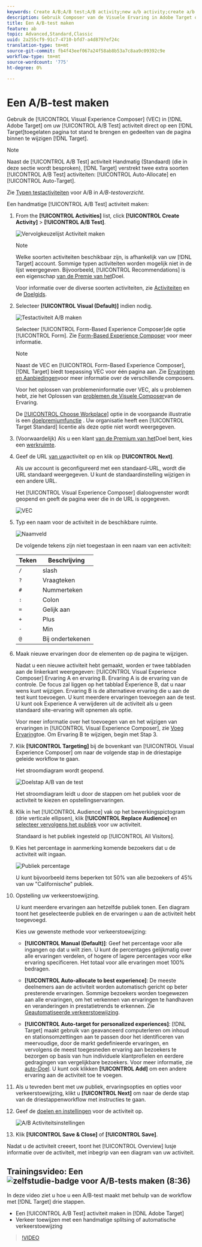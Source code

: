 ```yaml
---
keywords: Create A/B;A/B test;A/B activity;new a/b activity;create a/b
description: Gebruik Composer van de Visuele Ervaring in Adobe Target om uw activiteit van de Test van A/B direct op een Doel-Toegelaten pagina tot stand te brengen en gedeelten van de pagina binnen Doel te wijzigen.
title: Een A/B-test maken
feature: ab
topic: Advanced,Standard,Classic
uuid: 2a255cf9-91c7-4710-bfd7-a4d8797ef24c
translation-type: tm+mt
source-git-commit: fb4f43eef067a24f58ab8b53a7c8aa9c09392c9e
workflow-type: tm+mt
source-wordcount: '775'
ht-degree: 0%

---
```



# Een A/B-test maken

Gebruik de [!UICONTROL Visual Experience Composer] (VEC) in [!DNL Adobe Target] om uw [!UICONTROL A/B Test] activiteit direct op een [!DNL Target]toegelaten pagina tot stand te brengen en gedeelten van de pagina binnen te wijzigen [!DNL Target].

>[!NOTE]
>
>Naast de [!UICONTROL A/B Test] activiteit Handmatig (Standaard) (die in deze sectie wordt besproken), [!DNL Target] verstrekt twee extra soorten [!UICONTROL A/B Test] activiteiten: [!UICONTROL Auto-Allocate] en [!UICONTROL Auto-Target].
>
>Zie [Typen testactiviteiten](/help/c-activities/t-test-ab/test-ab.md#types) voor A/B in *A/B-testoverzicht*.

Een handmatige [!UICONTROL A/B Test] activiteit maken:

1. From the **[!UICONTROL Activities]** list, click **[!UICONTROL Create Activity]** > **[!UICONTROL A/B Test]**.

   ![Vervolgkeuzelijst Activiteit maken](/help/c-activities/t-test-ab/t-test-create-ab/assets/ab_select-new.png)

   >[!NOTE]
   >
   >Welke soorten activiteiten beschikbaar zijn, is afhankelijk van uw [!DNL Target] account. Sommige typen activiteiten worden mogelijk niet in de lijst weergegeven. Bijvoorbeeld, [!UICONTROL Recommendations] is een eigenschap [van de Premie van het](/help/c-intro/intro.md#premium)Doel.
   >
   >Voor informatie over de diverse soorten activiteiten, zie [Activiteiten](/help/c-activities/activities.md#concept_D317A95A1AB54674BA7AB65C7985BA03) en de [Doelgids](/help/c-activities/target-activities-guide.md).

1. Selecteer **[!UICONTROL Visual (Default)]** indien nodig.

   ![Testactiviteit A/B maken](/help/c-activities/t-test-ab/t-test-create-ab/assets/create-ab.png)

   Selecteer [!UICONTROL Form-Based Experience Composer]de optie [!UICONTROL Form]. Zie [Form-Based Experience Composer](/help/c-experiences/form-experience-composer.md) voor meer informatie.

   >[!NOTE]
   >
   >Naast de VEC en [!UICONTROL Form-Based Experience Composer], [!DNL Target] biedt toepassing VEC voor één pagina aan. Zie [Ervaringen en Aanbiedingen](/help/c-experiences/experiences.md)voor meer informatie over de verschillende composers.
   >
   >Voor het oplossen van problemeninformatie over VEC, als u problemen hebt, zie het Oplossen van [problemen de Visuele Composer](/help/c-experiences/c-visual-experience-composer/r-troubleshoot-composer/troubleshoot-composer.md)van de Ervaring.
   >
   >De [[!UICONTROL Choose Workplace]](/help/administrating-target/c-user-management/property-channel/property-channel.md) optie in de voorgaande illustratie is een [doelpremiumfunctie](/help/c-intro/intro.md) . Uw organisatie heeft een [!UICONTROL Target Standard] licentie als deze optie niet wordt weergegeven.

1. (Voorwaardelijk) Als u een klant [van de Premium van het](/help/c-intro/intro.md#premium)Doel bent, kies een [werkruimte](/help/administrating-target/c-user-management/property-channel/property-channel.md).

1. Geef de URL [van uw](/help/c-activities/t-test-ab/t-test-create-ab/ab-activity-url.md)activiteit op en klik op **[!UICONTROL Next]**.

   Als uw account is geconfigureerd met een standaard-URL, wordt die URL standaard weergegeven. U kunt de standaardinstelling wijzigen in een andere URL.

   Het [!UICONTROL Visual Experience Composer] dialoogvenster wordt geopend en geeft de pagina weer die in de URL is opgegeven.

   ![VEC](/help/c-activities/t-test-ab/t-test-create-ab/assets/vec-new.png)

1. Typ een naam voor de activiteit in de beschikbare ruimte.

   ![Naamveld](/help/c-activities/t-test-ab/t-test-create-ab/assets/ab_newname-new.png)

   De volgende tekens zijn niet toegestaan in een naam van een activiteit:

   | Teken | Beschrijving |
   |--- |--- |
   | `/` | slash |
   | `?` | Vraagteken |
   | `#` | Nummerteken |
   | `:` | Colon |
   | `=` | Gelijk aan |
   | `+` | Plus |
   | `-` | Min |
   | `@` | Bij ondertekenen |

1. Maak nieuwe ervaringen door de elementen op de pagina te wijzigen.

   Nadat u een nieuwe activiteit hebt gemaakt, worden er twee tabbladen aan de linkerkant weergegeven: [!UICONTROL Visual Experience Composer] Ervaring A en ervaring B. Ervaring A is de ervaring van de controle. De focus zal liggen op het tabblad Experience B, dat u naar wens kunt wijzigen. Ervaring B is de alternatieve ervaring die u aan de test kunt toevoegen. U kunt meerdere ervaringen toevoegen aan de test. U kunt ook Experience A verwijderen uit de activiteit als u geen standaard site-ervaring wilt opnemen als optie.

   Voor meer informatie over het toevoegen van en het wijzigen van ervaringen in [!UICONTROL Visual Experience Composer], zie [Voeg Ervaring](/help/c-activities/t-test-ab/t-test-create-ab/ab-add-experience.md#task_454646F2895242D3B92DC395A0CE1A00)toe. Om Ervaring B te wijzigen, begin met Stap 3.

1. Klik **[!UICONTROL Targeting]** bij de bovenkant van [!UICONTROL Visual Experience Composer] om naar de volgende stap in de driestapige geleide workflow te gaan.

   Het stroomdiagram wordt geopend.

   ![Doelstap A/B van de test](/help/c-activities/t-test-ab/t-test-create-ab/assets/ab_flow-new.png)

   Het stroomdiagram leidt u door de stappen om het publiek voor de activiteit te kiezen en opstellingservaringen.

1. Klik in het [!UICONTROL Audience] vak op het bewerkingspictogram (drie verticale ellipsen), klik **[!UICONTROL Replace Audience]** en [selecteer vervolgens het publiek](/help/c-activities/t-test-ab/t-test-create-ab/ab-audience.md) voor uw activiteit.

   Standaard is het publiek ingesteld op [!UICONTROL All Visitors].

1. Kies het percentage in aanmerking komende bezoekers dat u de activiteit wilt ingaan.

   ![Publiek percentage](/help/c-activities/t-test-ab/t-test-create-ab/assets/audperc-new.png)

   U kunt bijvoorbeeld items beperken tot 50% van alle bezoekers of 45% van uw &quot;Californische&quot; publiek.

1. Opstelling uw verkeerstoewijzing.

   U kunt meerdere ervaringen aan hetzelfde publiek tonen. Een diagram toont het geselecteerde publiek en de ervaringen u aan de activiteit hebt toegevoegd.

   Kies uw gewenste methode voor verkeerstoewijzing:

   * **[!UICONTROL Manual (Default)]**: Geef het percentage voor alle ingangen op dat u wilt zien. U kunt de percentages gelijkmatig over alle ervaringen verdelen, of hogere of lagere percentages voor elke ervaring specificeren. Het totaal voor alle ervaringen moet 100% bedragen.

   * **[!UICONTROL Auto-allocate to best experience]**: De meeste deelnemers aan de activiteit worden automatisch gericht op beter presterende ervaringen. Sommige bezoekers worden toegewezen aan alle ervaringen, om het verkennen van ervaringen te handhaven en veranderingen in prestatietrends te erkennen. Zie [Geautomatiseerde verkeerstoewijzing](/help/c-activities/automated-traffic-allocation/automated-traffic-allocation.md#concept_A1407678796B4C569E94CBA8A9F7F5D4).

   * **[!UICONTROL Auto-target for personalized experiences]**: [!DNL Target] maakt gebruik van geavanceerd computerleren om inhoud en stationsomzettingen aan te passen door het identificeren van meervoudige, door de markt gedefinieerde ervaringen, en vervolgens de meest toegesneden ervaring aan bezoekers te bezorgen op basis van hun individuele klantprofielen en eerdere gedragingen van vergelijkbare bezoekers. Voor meer informatie, zie [auto-Doel](/help/c-activities/auto-target/auto-target-to-optimize.md).
   U kunt ook klikken **[!UICONTROL Add]** om een andere ervaring aan de activiteit toe te voegen.

1. Als u tevreden bent met uw publiek, ervaringsopties en opties voor verkeerstoewijzing, klikt u **[!UICONTROL Next]** om naar de derde stap van de driestappenworkflow met instructies te gaan.

1. Geef de [doelen en instellingen](/help/c-activities/t-test-ab/t-test-create-ab/ab-goals-and-settings.md) voor de activiteit op.

   ![A/B Activiteitsinstellingen](/help/c-activities/t-test-ab/t-test-create-ab/assets/ab_settings-new.png)

1. Klik **[!UICONTROL Save & Close]** of **[!UICONTROL Save]**.

Nadat u de activiteit creeert, toont het [!UICONTROL Overview] lusje informatie over de activiteit, met inbegrip van een diagram van uw activiteit.

## Trainingsvideo: Een ![zelfstudie-badge voor A/B-tests maken (8:36)](/help/assets/tutorial.png)

In deze video ziet u hoe u een A/B-test maakt met behulp van de workflow met [!DNL Target] drie stappen.

* Een [!UICONTROL A/B Test] activiteit maken in [!DNL Adobe Target]
* Verkeer toewijzen met een handmatige splitsing of automatische verkeerstoewijzing

>[!VIDEO](https://video.tv.adobe.com/v/17391)
